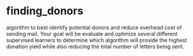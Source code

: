 # finding_donors
algorithm to best identify potential donors and reduce overhead cost of sending mail. Your goal will be evaluate and optimize several different supervised learners to determine which algorithm will provide the highest donation yield while also reducing the total number of letters being sent.
